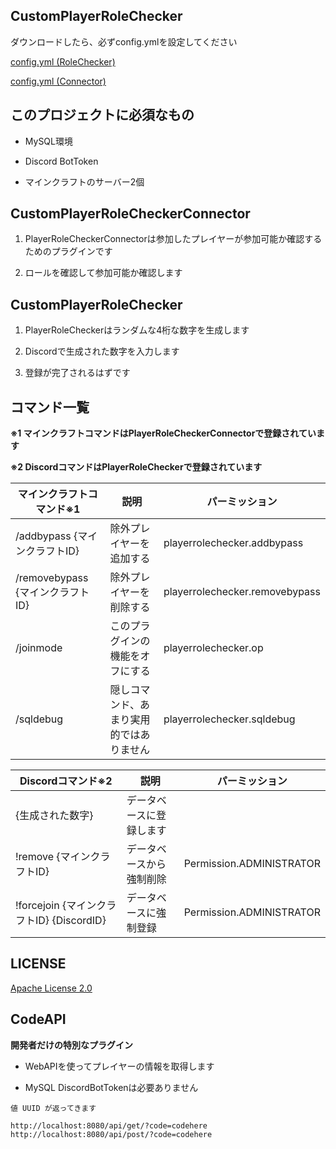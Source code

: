 ## CustomPlayerRoleChecker

ダウンロードしたら、必ずconfig.ymlを設定してください 

[config.yml (RoleChecker)](https://github.com/SIGMA-L/PlayerRoleChecker/blob/main/PlayerRoleChecker/src/main/resources/config.yml)

[config.yml (Connector)](https://github.com/SIGMA-L/PlayerRoleChecker/blob/main/PlayerRoleCheckerConnector/src/main/resources/config.yml)

## このプロジェクトに必須なもの

- MySQL環境

- Discord BotToken

- マインクラフトのサーバー2個

## CustomPlayerRoleCheckerConnector

1. PlayerRoleCheckerConnectorは参加したプレイヤーが参加可能か確認するためのプラグインです

2. ロールを確認して参加可能か確認します

## CustomPlayerRoleChecker

1. PlayerRoleCheckerはランダムな4桁な数字を生成します

2. Discordで生成された数字を入力します

3. 登録が完了されるはずです


## コマンド一覧

**※1 マインクラフトコマンドはPlayerRoleCheckerConnectorで登録されています**

**※2 DiscordコマンドはPlayerRoleCheckerで登録されています**


| マインクラフトコマンド※1             | 説明 | パーミッション |
|---------------------------| --- | --- |
| /addbypass {マインクラフトID}    | 除外プレイヤーを追加する | playerrolechecker.addbypass |
| /removebypass {マインクラフトID} | 除外プレイヤーを削除する | playerrolechecker.removebypass |
| /joinmode                 | このプラグインの機能をオフにする | playerrolechecker.op |
| /sqldebug                 | 隠しコマンド、あまり実用的ではありません | playerrolechecker.sqldebug |

| Discordコマンド※2                      | 説明 | パーミッション |
|------------------------------------| --- | --- |
| {生成された数字}                          | データベースに登録します |  |
| !remove {マインクラフトID}                | データベースから強制削除 | Permission.ADMINISTRATOR |
| !forcejoin {マインクラフトID} {DiscordID} | データベースに強制登録 | Permission.ADMINISTRATOR |

## LICENSE

[Apache License 2.0](https://github.com/SIGMA-L/PlayerRoleChecker/blob/main/LICENSE)


## CodeAPI

**開発者だけの特別なプラグイン**

- WebAPIを使ってプレイヤーの情報を取得します

- MySQL DiscordBotTokenは必要ありません

```
値 UUID が返ってきます

http://localhost:8080/api/get/?code=codehere
http://localhost:8080/api/post/?code=codehere
```

